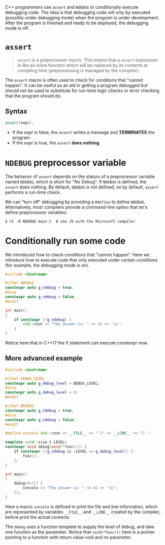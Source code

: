 C++ programmers use `assert` and `NDEBUG` to conditionally execute debugging code. The idea is that debugging code will only by executed (possibly under debugging mode) when the program is under development. After the program is finished and ready to be deployed, the debugging mode is off.

# `assert`

>`assert` is a preprocessor macro. This means that a `assert` expression is like an inline function which will be replaced by its contents at compiling time (preprocessing is managed by the compiler).

The `assert` macro is often used to check for conditions that "cannot happen". It can be useful as an aid in getting a program debugged but should not be used to substitute for run-time logic checks or error checking that the program should do.


## Syntax

```cpp
assert(expr);
```
- If the *expr* is false, the `assert` writes a message and **TERMINATES** the program.
- If the *expr* is true, the `assert` **does nothing**.



# `NDEBUG` preprocessor variable 

The behavior of `assert`  depends on the staturs of a preprocessor variable named `NDEBUG`, which is short for "No Debug". If `NDEBUG` is defined, the `assert` does nothing. By default, `NDEBUG` is not defined, so by default, `assert` performs a run-time check.

We can "turn off" debugging by providing a `#define`  to define `NDEBUG`. Alternatively, most compilers provide a command-line option that let's define preprocessor variables:
```
$ CC -D NDEBUG main.C  # use /D with the Microsoft compiler
```

# Conditionally run some code

We introduced how to check conditions that "cannot happen". Here we introduce how to execute code that only executed under certain conditions (for example, the debugging mode is on).
```cpp
#include <iostream>

#ifdef NDEBUG
constexpr auto g_ndebug = true;
#else
constexpr auto g_ndebug = false;
#endif

int main()
{
    if constexpr (!g_ndebug) {
        std::cout << "The answer is: " << 42 << '\n';
    }
}
```

Notice here that in C++17 the if statement can execute constexpr now.

## More advanced example
```cpp
#include <iostream>

#ifdef DEBUG_LEVEL
constexpr auto g_debug_level = DEBUG_LEVEL;
#else
constexpr auto g_debug_level = 0;
#endif

#ifdef NDEBUG
constexpr auto g_ndebug = true;
#else
constexpr auto g_ndebug = false;
#endif

#define console std::cout << __FILE__ << " [" << __LINE__ << "]: "

template <std::size_t LEVEL>
constexpr void debug(void(*func)()) {
    if constexpr (!g_ndebug && (LEVEL <= g_debug_level)) {
        func();
    };
}

int main()
{
    debug<0>([] {
        console << "The answer is: " << 42 << '\n';
    });
}
```

Here a macro `console` is defined to print the file and line information, which are represented by variables `__FILE__` and `__LINE__` created by the compiler, before print the actual contents.

The `debug` uses a function template to supply the level of debug, and take one function as the parameter. Notice that `void(*func)()` here is a pointer pointing to a function with return value void and no parameter. 